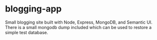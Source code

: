 blogging-app
============
Small blogging site built with Node, Express, MongoDB, and Semantic UI.
There is a small mongodb dump included which can be used to restore a simple test database.
